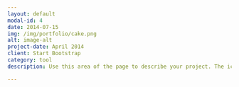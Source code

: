 ```yaml
---
layout: default
modal-id: 4
date: 2014-07-15
img: /img/portfolio/cake.png
alt: image-alt
project-date: April 2014
client: Start Bootstrap
category: tool
description: Use this area of the page to describe your project. The icon above is part of a free icon set by Flat Icons. On their website, you can download their free set with 16 icons, or you can purchase the entire set with 146 icons for only $12!

---
```

